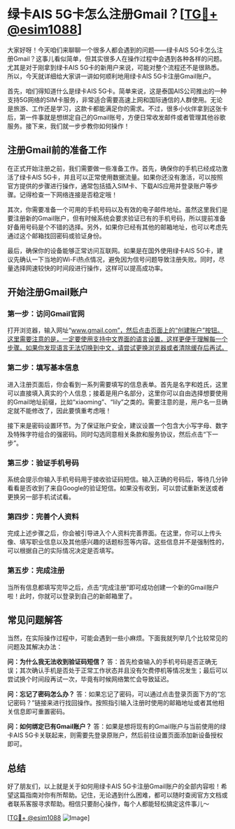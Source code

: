 # 绿卡AIS 5G卡怎么注册Gmail？[[TG💪+ @esim1088](https://t.me/s/esim1088)]

大家好呀！今天咱们来聊聊一个很多人都会遇到的问题——绿卡AIS 5G卡怎么注册Gmail？这事儿看似简单，但其实很多人在操作过程中会遇到各种各样的问题。尤其是对于刚拿到绿卡AIS 5G卡的新用户来说，可能对整个流程还不是很熟悉。所以，今天就详细给大家讲一讲如何顺利地用绿卡AIS 5G卡注册Gmail账户。

首先，咱们得知道什么是绿卡AIS 5G卡。简单来说，这是泰国AIS公司推出的一种支持5G网络的SIM卡服务，非常适合需要高速上网和国际通信的人群使用。无论是旅游、工作还是学习，这款卡都能满足你的需求。不过，很多小伙伴拿到这张卡后，第一件事就是想绑定自己的Gmail账号，方便日常收发邮件或者管理其他谷歌服务。接下来，我们就一步步教你如何操作！

## 注册Gmail前的准备工作

在正式开始注册之前，我们需要做一些准备工作。首先，确保你的手机已经成功激活了绿卡AIS 5G卡，并且可以正常使用数据流量。如果你还没有激活，可以按照官方提供的步骤进行操作，通常包括插入SIM卡、下载AIS应用并登录账户等步骤。记得检查一下网络连接是否稳定哦！

其次，你需要准备一个可用的手机号码以及有效的电子邮件地址。虽然这里我们是要注册新的Gmail账户，但有时候系统会要求验证已有的手机号码，所以提前准备好备用号码是个不错的选择。另外，如果你已经有其他的邮箱地址，也可以考虑先通过这个邮箱找回密码或验证身份。

最后，确保你的设备能够正常访问互联网。如果是在国外使用绿卡AIS 5G卡，建议先确认一下当地的Wi-Fi热点情况，避免因为信号问题导致注册失败。同时，尽量选择网速较快的时间段进行操作，这样可以提高成功率。

## 开始注册Gmail账户

### 第一步：访问Gmail官网

打开浏览器，输入网址“www.gmail.com”，然后点击页面上的“创建账户”按钮。这里需要注意的是，一定要使用支持中文界面的语言设置，这样更便于理解每一个步骤。如果你发现语言无法切换到中文，请尝试更换浏览器或者清除缓存后再试。

### 第二步：填写基本信息

进入注册页面后，你会看到一系列需要填写的信息表单。首先是名字和姓氏，这里可以直接填入真实的个人信息；接着是用户名部分，这里你可以自由选择想要使用的Gmail地址前缀，比如“xiaoming”、“lily”之类的。需要注意的是，用户名一旦确定就不能修改了，因此要慎重考虑哦！

接下来是密码设置环节。为了保证账户安全，建议设置一个包含大小写字母、数字及特殊字符组合的强密码。同时勾选同意相关条款和服务协议，然后点击“下一步”。

### 第三步：验证手机号码

系统会提示你输入手机号码用于接收验证码短信。输入正确的号码后，等待几分钟看看是否收到了来自Google的验证短信。如果没有收到，可以尝试重新发送或者更换另一部手机试试看。

### 第四步：完善个人资料

完成上述步骤之后，你会被引导进入个人资料完善界面。在这里，你可以上传头像、填写职业信息以及其他感兴趣的话题标签等内容。这些信息并不是强制性的，可以根据自己的实际情况决定是否填写。

### 第五步：完成注册

当所有信息都填写完毕之后，点击“完成注册”即可成功创建一个新的Gmail账户啦！此时，你就可以登录到自己的新邮箱里了。

## 常见问题解答

当然，在实际操作过程中，可能会遇到一些小麻烦。下面我就列举几个比较常见的问题及其解决办法：

**问：为什么我无法收到验证码短信？**
答：首先检查输入的手机号码是否正确无误；其次确认手机是否处于正常工作状态并且没有欠费停机等情况发生；最后可以尝试换个时间段再试一次，毕竟有时候网络繁忙会导致延迟。

**问：忘记了密码怎么办？**
答：如果忘记了密码，可以通过点击登录页面下方的“忘记密码？”链接来进行找回操作。按照指引输入注册时使用的邮箱地址或者其他相关信息即可重置密码。

**问：如何绑定已有Gmail账户？**
答：如果是想将现有的Gmail账户与当前使用的绿卡AIS 5G卡关联起来，则需要先登录原账户，然后前往设置页面添加新设备授权即可。

## 总结

好了朋友们，以上就是关于如何用绿卡AIS 5G卡注册Gmail账户的全部内容啦！希望这篇指南对你有所帮助。记住，无论遇到什么困难，都可以随时查阅官方文档或者联系客服寻求帮助。相信只要耐心操作，每个人都能轻松搞定这件事儿～

[[TG💪+ @esim1088](https://t.me/s/esim1088) ![Image](https://i.postimg.cc/4NQfJmqS/Snipaste-2025-05-13-00-14-12.png)]